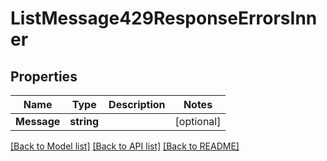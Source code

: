 # ListMessage429ResponseErrorsInner

## Properties

Name | Type | Description | Notes
------------ | ------------- | ------------- | -------------
**Message** | **string** |  |[optional] 

[[Back to Model list]](../README.md#documentation-for-models) [[Back to API list]](../README.md#documentation-for-api-endpoints) [[Back to README]](../README.md)


